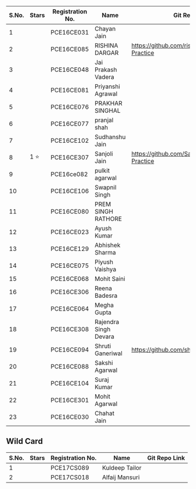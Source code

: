 | S.No. | Stars | Registration No. | Name | Git Repo Link |
|-------|-------|------------------|------|---------------|
| 1 | | PCE16CE031 | Chayan Jain ||
| 2 | | PCE16CE085 | RISHINA DARGAR | https://github.com/rishinadargar/My-ML-Practice |
| 3 | | PCE16CE048 | Jai Prakash Vadera ||
| 4 | | PCE16CE081 | Priyanshi Agrawal ||
| 5 | | PCE16CE076 | PRAKHAR SINGHAL ||
| 6 | | PCE16CE077 | pranjal shah ||
| 7 | | PCE16CE102 | Sudhanshu Jain ||
| 8 | 1 :star: | PCE16CE307 | Sanjoli Jain | https://github.com/Sanjolijain04/My-ML-Practice |
| 9 | | PCE16ce082 | pulkit agarwal ||
| 10 | | PCE16CE106 | Swapnil Singh ||
| 11 | | PCE16CE080 | PREM SINGH RATHORE ||
| 12 | | PCE16CE023 | Ayush Kumar ||
| 13 | | PCE16CE129 | Abhishek Sharma ||
| 14 | | PCE16CE075 | Piyush Vaishya ||
| 15 | | PCE16CE068 | Mohit Saini ||
| 16 | | PCE16CE306 |Reena Badesra||
| 17 | | PCE16CE064 | Megha Gupta ||
| 18 | | PCE16CE308 | Rajendra Singh Devara ||
| 19 | | PCE16CE094 | Shruti Ganeriwal | https://github.com/shruti224/MyMLPractice |
| 20 | | PCE16CE088 | Sakshi Agarwal ||
| 21 | | PCE16CE104 | Suraj Kumar ||
| 22 | | PCE16CE301 | Mohit Agarwal ||
| 23 | | PCE16CE030 | Chahat Jain ||

## Wild Card

| S.No. | Stars | Registration No. | Name | Git Repo Link |
|-------|-------|------------------|------|---------------|
| 1 || PCE17CS089 | Kuldeep Tailor ||
| 2 || PCE17CS018 | Alfaij Mansuri ||

